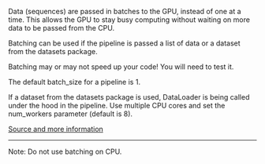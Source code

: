 Data (sequences) are passed in batches to the GPU, instead of one at a time. 
This allows the GPU to stay busy computing without waiting on more data to be passed from the CPU.

Batching can be used if the pipeline is passed a list of data or a dataset from the datasets package.

Batching may or may not speed up your code!  You will need to test it.

The default batch_size for a pipeline is 1.

If a dataset from the datasets package is used, DataLoader is being called under the hood in the pipeline.
Use multiple CPU cores and set the num_workers parameter (default is 8).


[Source and more information](https://huggingface.co/docs/transformers/en/main_classes/pipelines#pipeline-batching)

---

Note: Do not use batching on CPU.

